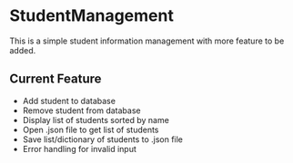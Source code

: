 # StudentManagement
This is a simple student information management with more feature to be added.
## Current Feature
* Add student to database
* Remove student from database
* Display list of students sorted by name
* Open .json file to get list of students
* Save list/dictionary of students to .json file
* Error handling for invalid input